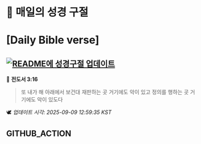 # 🙏 매일의 성경 구절
# [Daily Bible verse]
## [![README에 성경구절 업데이트](https://github.com/DONGSUKA/first_test/actions/workflows/update-readme-bible.yml/badge.svg)](https://github.com/DONGSUKA/first_test/actions/workflows/update-readme-bible.yml)
<!-- START_BIBLE_VERSE -->
📖 **전도서 3:16**
> 또 내가 해 아래에서 보건대 재판하는 곳 거기에도 악이 있고 정의를 행하는 곳 거기에도 악이 있도다

🕊️ _업데이트 시각: 2025-09-09 12:59:35 KST_
  <!-- END_BIBLE_VERSE -->
## GITHUB_ACTION
